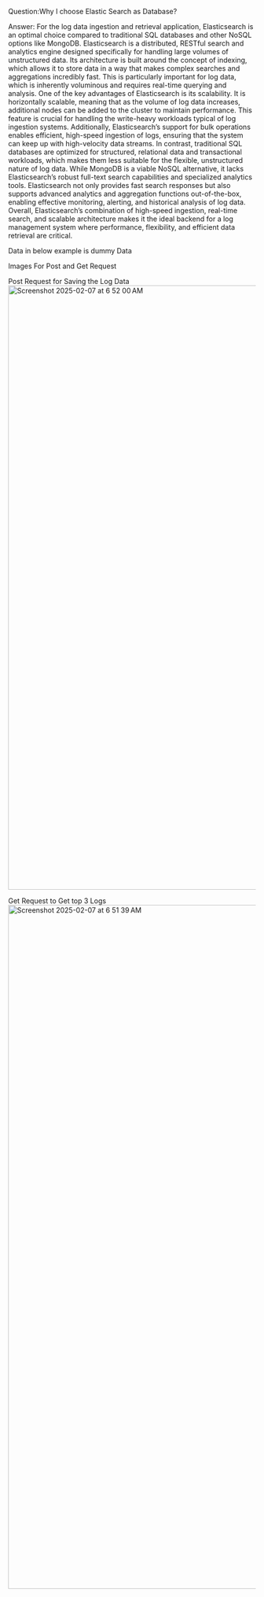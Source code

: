 Question:Why I choose Elastic Search as Database?

Answer: For the log data ingestion and retrieval application, Elasticsearch is an optimal choice compared to traditional SQL databases and other NoSQL options like MongoDB. Elasticsearch is a distributed, RESTful search and analytics engine designed specifically for handling large volumes of unstructured data. Its architecture is built around the concept of indexing, which allows it to store data in a way that makes complex searches and aggregations incredibly fast. This is particularly important for log data, which is inherently voluminous and requires real-time querying and analysis.
One of the key advantages of Elasticsearch is its scalability. It is horizontally scalable, meaning that as the volume of log data increases, additional nodes can be added to the cluster to maintain performance. This feature is crucial for handling the write-heavy workloads typical of log ingestion systems. Additionally, Elasticsearch’s support for bulk operations enables efficient, high-speed ingestion of logs, ensuring that the system can keep up with high-velocity data streams.
In contrast, traditional SQL databases are optimized for structured, relational data and transactional workloads, which makes them less suitable for the flexible, unstructured nature of log data. While MongoDB is a viable NoSQL alternative, it lacks Elasticsearch’s robust full-text search capabilities and specialized analytics tools. Elasticsearch not only provides fast search responses but also supports advanced analytics and aggregation functions out-of-the-box, enabling effective monitoring, alerting, and historical analysis of log data.
Overall, Elasticsearch’s combination of high-speed ingestion, real-time search, and scalable architecture makes it the ideal backend for a log management system where performance, flexibility, and efficient data retrieval are critical.



Data in below example is dummy Data 

Images For Post and Get Request

Post Request for Saving the Log Data
<img width="1229" alt="Screenshot 2025-02-07 at 6 52 00 AM" src="https://github.com/user-attachments/assets/6abee5fd-c26a-4e76-a81c-07f253a0b14b" />

Get Request to Get top 3 Logs
<img width="1391" alt="Screenshot 2025-02-07 at 6 51 39 AM" src="https://github.com/user-attachments/assets/e7ecad68-0eb1-4df0-b074-b3fea6cd90cb" />


